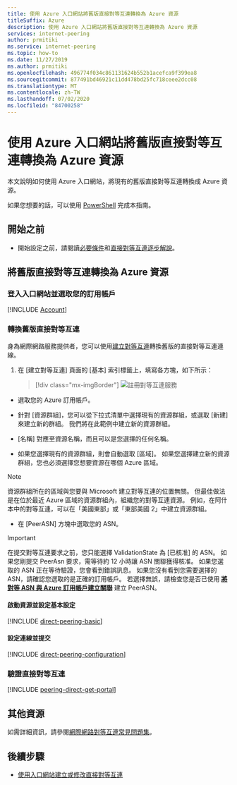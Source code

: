 ```yaml
---
title: 使用 Azure 入口網站將舊版直接對等互連轉換為 Azure 資源
titleSuffix: Azure
description: 使用 Azure 入口網站將舊版直接對等互連轉換為 Azure 資源
services: internet-peering
author: prmitiki
ms.service: internet-peering
ms.topic: how-to
ms.date: 11/27/2019
ms.author: prmitiki
ms.openlocfilehash: 496774f034c861131624b552b1acefca9f399ea8
ms.sourcegitcommit: 877491bd46921c11dd478bd25fc718ceee2dcc08
ms.translationtype: MT
ms.contentlocale: zh-TW
ms.lasthandoff: 07/02/2020
ms.locfileid: "84700258"
---
```

# <a name="convert-a-legacy-direct-peering-to-an-azure-resource-by-using-the-azure-portal"></a>使用 Azure 入口網站將舊版直接對等互連轉換為 Azure 資源

本文說明如何使用 Azure 入口網站，將現有的舊版直接對等互連轉換成 Azure 資源。

如果您想要的話，可以使用 [PowerShell](howto-legacy-direct-powershell.md) 完成本指南。

## <a name="before-you-begin"></a>開始之前
* 開始設定之前，請閱讀[必要條件](prerequisites.md)和[直接對等互連逐步解說](walkthrough-direct-all.md)。


## <a name="convert-a-legacy-direct-peering-to-an-azure-resource"></a>將舊版直接對等互連轉換為 Azure 資源

### <a name="sign-in-to-the-portal-and-select-your-subscription"></a>登入入口網站並選取您的訂用帳戶
[!INCLUDE [Account](./includes/account-portal.md)]

### <a name="convert-a-legacy-direct-peering"></a><a name=create></a>轉換舊版直接對等互連

身為網際網路服務提供者，您可以使用[建立對等互連]( https://go.microsoft.com/fwlink/?linkid=2129593)轉換舊版的直接對等互連連線。

1. 在 [建立對等互連] 頁面的 [基本] 索引標籤上，填寫各方塊，如下所示：

    > [!div class="mx-imgBorder"] 
    > ![註冊對等互連服務](./media/setup-basics-tab.png)

*    選取您的 Azure 訂用帳戶。

* 針對 [資源群組]，您可以從下拉式清單中選擇現有的資源群組，或選取 [新建] 來建立新的群組。 我們將在此範例中建立新的資源群組。

* [名稱] 對應至資源名稱，而且可以是您選擇的任何名稱。

* 如果您選擇現有的資源群組，則會自動選取 [區域]。 如果您選擇建立新的資源群組，您也必須選擇您想要資源在哪個 Azure 區域。

>[!NOTE]
>資源群組所在的區域與您要與 Microsoft 建立對等互連的位置無關。 但最佳做法是在位於最近 Azure 區域的資源群組內，組織您的對等互連資源。 例如，在阿什本中的對等互連，可以在「美國東部」或「東部美國 2」中建立資源群組。

* 在 [PeerASN] 方塊中選取您的 ASN。

>[!IMPORTANT] 
>在提交對等互連要求之前，您只能選擇 ValidationState 為 [已核准] 的 ASN。 如果您剛提交 PeerAsn 要求，需等待約 12 小時讓 ASN 關聯獲得核准。 如果您選取的 ASN 正在等待驗證，您會看到錯誤訊息。 如果您沒有看到您需要選擇的 ASN，請確認您選取的是正確的訂用帳戶。 若選擇無誤，請檢查您是否已使用 **[將對等 ASN 與 Azure 訂用帳戶建立關聯](https://go.microsoft.com/fwlink/?linkid=2129592)** 建立 PeerASN。

#### <a name="launch-the-resource-and-configure-basic-settings"></a>啟動資源並設定基本設定
[!INCLUDE [direct-peering-basic](./includes/direct-portal-basic.md)]

#### <a name="configure-connections-and-submit"></a>設定連線並提交
[!INCLUDE [direct-peering-configuration](./includes/direct-portal-configuration-legacy.md)]

### <a name="verify-direct-peering"></a><a name=get></a>驗證直接對等互連
[!INCLUDE [peering-direct-get-portal](./includes/direct-portal-get.md)]

## <a name="additional-resources"></a>其他資源

如需詳細資訊，請參閱[網際網路對等互連常見問題集](faqs.md)。

## <a name="next-steps"></a>後續步驟

* [使用入口網站建立或修改直接對等互連](howto-direct-portal.md)
